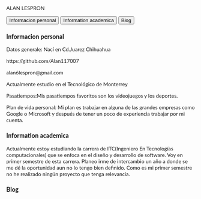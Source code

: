 <!DOCTYPE html>
<html>
<head>
<style>
body {font-family: "Lato", sans-serif;}

/* Style the tab */
div.tab {
    overflow: hidden;
    border: 1px solid #ccc;
    background-color: #f1f1f1;
}

/* Style the buttons inside the tab */
div.tab button {
    background-color: inherit;
    float: left;
    border: none;
    outline: none;
    cursor: pointer;
    padding: 14px 16px;
    transition: 0.3s;
    font-size: 17px;
}

/* Change background color of buttons on hover */
div.tab button:hover {
    background-color: #ddd;
}

/* Create an active/current tablink class */
div.tab button.active {
    background-color: #ccc;
}

/* Style the tab content */
.tabcontent {
    display: none;
    padding: 6px 12px;
    border: 1px solid #ccc;
    border-top: none;
}
</style>
</head>
<body>

<p>ALAN LESPRON</p>

<div class="tab">
  <button class="tablinks" onclick="openCity(event, 'Informacion personal')">Informacion personal</button>
  <button class="tablinks" onclick="openCity(event, 'Information academica ')">Information academica </button>
  <button class="tablinks" onclick="openCity(event, 'Blog')">Blog</button>
</div>

<div id="Informacion personal" class="tabcontent">
  <h3>Informacion personal</h3>
  <p>Datos generale: Nací en Cd.Juarez Chihuahua
  	<p>https://github.com/Alan117007
	<p>alan6lespron@gmail.com
	<p>Actualmente estudio en el Tecnológico de Monterrey
	<p>Pasatiempos:Mis pasatiempos favoritos son los videojuegos y los deportes.
	<p>Plan de vida personal: Mi plan es trabajar en alguna de las grandes empresas como Google o Microsoft y 	después de tener un poco de experiencia trabajar por mi cuenta.</p>
</div>

<div id="Information academica " class="tabcontent">
  <h3>Information academica </h3>
  <p>Actualmente estoy estudiando la carrera de ITC(Ingeniero En Tecnologías computacionales) que se enfoca en el diseño y desarrollo de software. Voy en primer semestre de esta carrera.
Planeo irme de intercambio un año a donde se me dé la oportunidad aun no lo tengo bien definido. 
Como es mi primer semestre  no he realizado ningún proyecto que tenga relevancia. </p> 
</div>

<div id="Blog" class="tabcontent">
  <h3>Blog</h3>
  <p></p>
</div>

<script>
function openCity(evt, cityName) {
    var i, tabcontent, tablinks;
    tabcontent = document.getElementsByClassName("tabcontent");
    for (i = 0; i < tabcontent.length; i++) {
        tabcontent[i].style.display = "none";
    }
    tablinks = document.getElementsByClassName("tablinks");
    for (i = 0; i < tablinks.length; i++) {
        tablinks[i].className = tablinks[i].className.replace(" active", "");
    }
    document.getElementById(cityName).style.display = "block";
    evt.currentTarget.className += " active";
}
</script>
     
</body>
</html> 
     
</body>
</html> 

